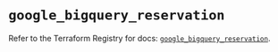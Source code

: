 # `google_bigquery_reservation`

Refer to the Terraform Registry for docs: [`google_bigquery_reservation`](https://registry.terraform.io/providers/hashicorp/google-beta/6.10.0/docs/resources/google_bigquery_reservation).
